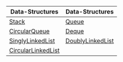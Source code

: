 | Data-Structures | Data-Structures |
| --- | --- |
| [Stack](/DataStructures/Stack) | [Queue](/DataStructures/Queue)
| [CircularQueue](/DataStructures/CircularQueue) | [Deque](/DataStructures/Deque)
| [SinglyLinkedList](/DataStructures/SinglyLinkedList) | [DoublyLinkedList](/DataStructures/DoublyLinkedList)
| [CircularLinkedList](/DataStructures/CircularLinkedList)
